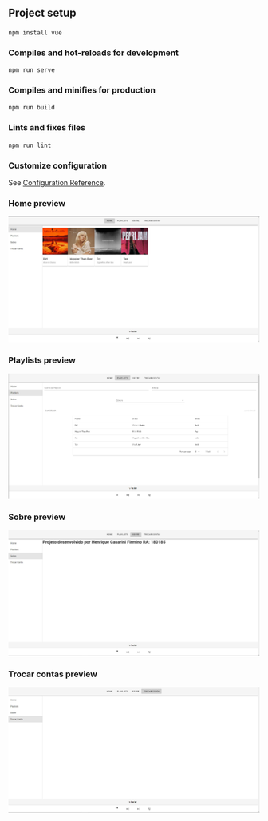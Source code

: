 ## Project setup
```nn
npm install vue
```

### Compiles and hot-reloads for development
```
npm run serve
```

### Compiles and minifies for production
```
npm run build
```

### Lints and fixes files
```
npm run lint
```

### Customize configuration
See [Configuration Reference](https://cli.vuejs.org/config/).

### Home preview
![img](src/assets/home.jpg)

### Playlists preview
![img](src/assets/playlist.jpg)

### Sobre preview
![img](src/assets/sobre.jpg)

### Trocar contas preview
![img](src/assets/trocarcontas.jpg)

